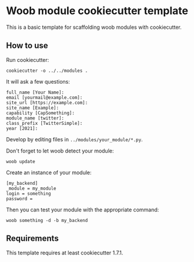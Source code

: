 Woob module cookiecutter template
=================================

This is a basic template for scaffolding woob modules with cookiecutter.

How to use
----------

Run cookiecutter:

    cookiecutter -o ../../modules .

It will ask a few questions:

    full_name [Your Name]:
    email [yourmail@example.com]:
    site_url [https://example.com]:
    site_name [Example]:
    capability [CapSomething]:
    module_name [twitter]:
    class_prefix [TwitterSimple]:
    year [2021]:

Develop by editing files in `../modules/your_module/*.py`.

Don't forget to let woob detect your module:

    woob update

Create an instance of your module:

    [my_backend]
    _module = my_module
    login = something
    password =

Then you can test your module with the appropriate command:

    woob something -d -b my_backend

Requirements
------------

This template requires at least cookiecutter 1.7.1.
